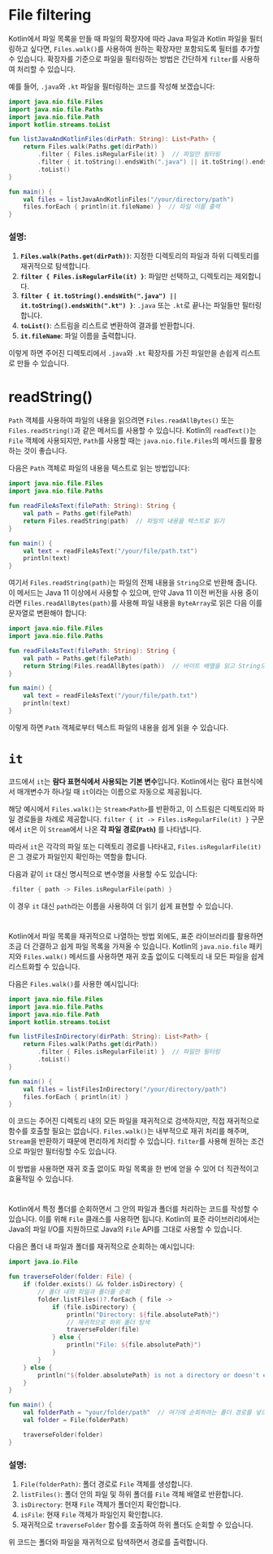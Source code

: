 # File filtering
Kotlin에서 파일 목록을 만들 때 파일의 확장자에 따라 Java 파일과 Kotlin 파일을 필터링하고 싶다면, `Files.walk()`를 사용하여 원하는 확장자만 포함되도록 필터를 추가할 수 있습니다. 확장자를 기준으로 파일을 필터링하는 방법은 간단하게 `filter`를 사용하여 처리할 수 있습니다.

예를 들어, `.java`와 `.kt` 파일을 필터링하는 코드를 작성해 보겠습니다:

```kotlin
import java.nio.file.Files
import java.nio.file.Paths
import java.nio.file.Path
import kotlin.streams.toList

fun listJavaAndKotlinFiles(dirPath: String): List<Path> {
    return Files.walk(Paths.get(dirPath))
        .filter { Files.isRegularFile(it) }  // 파일만 필터링
        .filter { it.toString().endsWith(".java") || it.toString().endsWith(".kt") }  // .java 또는 .kt 파일 필터링
        .toList()
}

fun main() {
    val files = listJavaAndKotlinFiles("/your/directory/path")
    files.forEach { println(it.fileName) }  // 파일 이름 출력
}
```

### 설명:
1. **`Files.walk(Paths.get(dirPath))`**: 지정한 디렉토리의 파일과 하위 디렉토리를 재귀적으로 탐색합니다.
2. **`filter { Files.isRegularFile(it) }`**: 파일만 선택하고, 디렉토리는 제외합니다.
3. **`filter { it.toString().endsWith(".java") || it.toString().endsWith(".kt") }`**: `.java` 또는 `.kt`로 끝나는 파일들만 필터링합니다.
4. **`toList()`**: 스트림을 리스트로 변환하여 결과를 반환합니다.
5. **`it.fileName`**: 파일 이름을 출력합니다.

이렇게 하면 주어진 디렉토리에서 `.java`와 `.kt` 확장자를 가진 파일만을 손쉽게 리스트로 만들 수 있습니다.

# readString()

`Path` 객체를 사용하여 파일의 내용을 읽으려면 `Files.readAllBytes()` 또는 `Files.readString()`과 같은 메서드를 사용할 수 있습니다. Kotlin의 `readText()`는 `File` 객체에 사용되지만, `Path`를 사용할 때는 `java.nio.file.Files`의 메서드를 활용하는 것이 좋습니다.

다음은 `Path` 객체로 파일의 내용을 텍스트로 읽는 방법입니다:

```kotlin
import java.nio.file.Files
import java.nio.file.Paths

fun readFileAsText(filePath: String): String {
    val path = Paths.get(filePath)
    return Files.readString(path)  // 파일의 내용을 텍스트로 읽기
}

fun main() {
    val text = readFileAsText("/your/file/path.txt")
    println(text)
}
```

여기서 `Files.readString(path)`는 파일의 전체 내용을 `String`으로 반환해 줍니다. 이 메서드는 Java 11 이상에서 사용할 수 있으며, 만약 Java 11 이전 버전을 사용 중이라면 `Files.readAllBytes(path)`를 사용해 파일 내용을 `ByteArray`로 읽은 다음 이를 문자열로 변환해야 합니다:

```kotlin
import java.nio.file.Files
import java.nio.file.Paths

fun readFileAsText(filePath: String): String {
    val path = Paths.get(filePath)
    return String(Files.readAllBytes(path))  // 바이트 배열을 읽고 String으로 변환
}

fun main() {
    val text = readFileAsText("/your/file/path.txt")
    println(text)
}
```

이렇게 하면 `Path` 객체로부터 텍스트 파일의 내용을 쉽게 읽을 수 있습니다.


# `it`

코드에서 `it`는 **람다 표현식에서 사용되는 기본 변수**입니다. Kotlin에서는 람다 표현식에서 매개변수가 하나일 때 `it`이라는 이름으로 자동으로 제공됩니다.

해당 예시에서 `Files.walk()`는 `Stream<Path>`를 반환하고, 이 스트림은 디렉토리와 파일 경로들을 차례로 제공합니다. `filter { it -> Files.isRegularFile(it) }` 구문에서 `it`은 이 `Stream`에서 나온 **각 파일 경로(`Path`)** 를 나타냅니다.

따라서 `it`은 각각의 파일 또는 디렉토리 경로를 나타내고, `Files.isRegularFile(it)`은 그 경로가 파일인지 확인하는 역할을 합니다.

다음과 같이 `it` 대신 명시적으로 변수명을 사용할 수도 있습니다:

```kotlin
.filter { path -> Files.isRegularFile(path) }
```

이 경우 `it` 대신 `path`라는 이름을 사용하여 더 읽기 쉽게 표현할 수 있습니다.


#
Kotlin에서 파일 목록을 재귀적으로 나열하는 방법 외에도, 표준 라이브러리를 활용하면 조금 더 간결하고 쉽게 파일 목록을 가져올 수 있습니다. Kotlin의 `java.nio.file` 패키지와 `Files.walk()` 메서드를 사용하면 재귀 호출 없이도 디렉토리 내 모든 파일을 쉽게 리스트화할 수 있습니다.

다음은 `Files.walk()`를 사용한 예시입니다:

```kotlin
import java.nio.file.Files
import java.nio.file.Paths
import java.nio.file.Path
import kotlin.streams.toList

fun listFilesInDirectory(dirPath: String): List<Path> {
    return Files.walk(Paths.get(dirPath))
        .filter { Files.isRegularFile(it) }  // 파일만 필터링
        .toList()
}

fun main() {
    val files = listFilesInDirectory("/your/directory/path")
    files.forEach { println(it) }
}
```

이 코드는 주어진 디렉토리 내의 모든 파일을 재귀적으로 검색하지만, 직접 재귀적으로 함수를 호출할 필요는 없습니다. `Files.walk()`는 내부적으로 재귀 처리를 해주며, `Stream`을 반환하기 때문에 편리하게 처리할 수 있습니다. `filter`를 사용해 원하는 조건으로 파일만 필터링할 수도 있습니다.

이 방법을 사용하면 재귀 호출 없이도 파일 목록을 한 번에 얻을 수 있어 더 직관적이고 효율적일 수 있습니다.


#
Kotlin에서 특정 폴더를 순회하면서 그 안의 파일과 폴더를 처리하는 코드를 작성할 수 있습니다. 이를 위해 `File` 클래스를 사용하면 됩니다. Kotlin의 표준 라이브러리에서는 Java의 파일 I/O를 지원하므로 Java의 `File` API를 그대로 사용할 수 있습니다.

다음은 폴더 내 파일과 폴더를 재귀적으로 순회하는 예시입니다:

```kotlin
import java.io.File

fun traverseFolder(folder: File) {
    if (folder.exists() && folder.isDirectory) {
        // 폴더 내의 파일과 폴더를 순회
        folder.listFiles()?.forEach { file ->
            if (file.isDirectory) {
                println("Directory: ${file.absolutePath}")
                // 재귀적으로 하위 폴더 탐색
                traverseFolder(file)
            } else {
                println("File: ${file.absolutePath}")
            }
        }
    } else {
        println("${folder.absolutePath} is not a directory or doesn't exist.")
    }
}

fun main() {
    val folderPath = "your/folder/path"  // 여기에 순회하려는 폴더 경로를 넣으세요
    val folder = File(folderPath)

    traverseFolder(folder)
}
```

### 설명:
1. `File(folderPath)`: 폴더 경로로 `File` 객체를 생성합니다.
2. `listFiles()`: 폴더 안의 파일 및 하위 폴더를 `File` 객체 배열로 반환합니다.
3. `isDirectory`: 현재 `File` 객체가 폴더인지 확인합니다.
4. `isFile`: 현재 `File` 객체가 파일인지 확인합니다.
5. 재귀적으로 `traverseFolder` 함수를 호출하여 하위 폴더도 순회할 수 있습니다.

위 코드는 폴더와 파일을 재귀적으로 탐색하면서 경로를 출력합니다.